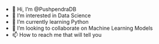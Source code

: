 - 👋 Hi, I’m @PushpendraDB
- 👀 I’m interested in Data Science
- 🌱 I’m currently learning Python
- 💞️ I’m looking to collaborate on Machine Learning Models
- 📫 How to reach me that will tell you

<!---
PushpendraDB/PushpendraDB is a ✨ special ✨ repository because its `README.md` (this file) appears on your GitHub profile.
You can click the Preview link to take a look at your changes.
--->
